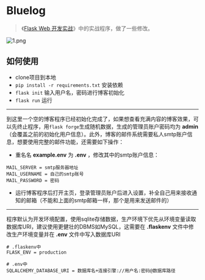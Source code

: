 # Bluelog

> 《[Flask Web 开发实战](http://helloflask.com/book)》中的实战程序，做了一些修改。

![1.png](https://cdn.jsdelivr.net/gh/Hui4401/imgbed/project/Bluelog/1.png)

## 如何使用

- clone项目到本地
- `pip install -r requirements.txt` 安装依赖
- `flask init` 输入用户名，密码进行博客初始化
- `flask run` 运行

---

到这里一个空的博客程序已经初始化完成了，如果想查看充满内容的博客效果，可以先终止程序，用`flask forge`生成随机数据，生成的管理员账户密码均为 **admin** （会覆盖之前的初始化用户信息）。此外，博客的邮件系统需要私人smtp账户信息，想要使用完整的邮件功能，还需要如下操作：

- 重名名 **example.env** 为 **.env** ，修改其中的smtp账户信息：
```
MAIL_SERVER = smtp服务器地址
MAIL_USERNAME = 自己的smtp账号
MAIL_PASSWORD = 密码
```
- 运行博客程序后打开主页，登录管理员账户后进入设置，补全自己用来接收通知的邮箱（不能和上面的smtp邮箱一样，那个是用来发送邮件的）

---

程序默认为开发环境配置，使用sqlite存储数据，生产环境下优先从环境变量读取数据库URI，建议使用更健壮的DBMS如MySQL，这需要在 **.flaskenv** 文件中修改生产环境变量并在 **.env** 文件中写入数据库URI
```
# .flaskenv中
FLASK_ENV = production

# .env中
SQLALCHEMY_DATABASE_URI = 数据库名+连接引擎://用户名:密码@数据库路径
```

